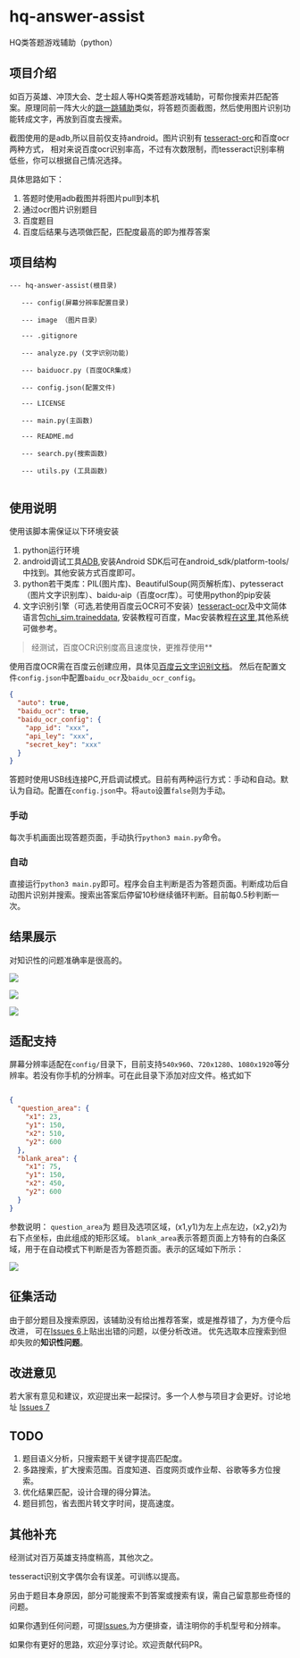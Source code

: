 # hq-answer-assist
HQ类答题游戏辅助（python）

## 项目介绍

如百万英雄、冲顶大会、芝士超人等HQ类答题游戏辅助，可帮你搜索并匹配答案。原理同前一阵大火的[跳一跳辅助](https://github.com/wangshub/wechat_jump_game)类似，将答题页面截图，然后使用图片识别功能转成文字，再放到百度去搜索。

截图使用的是adb,所以目前仅支持android。图片识别有 [tesseract-orc](https://github.com/tesseract-ocr/tesseract)和百度ocr两种方式，
相对来说百度ocr识别率高，不过有次数限制，而tesseract识别率稍低些，你可以根据自己情况选择。

具体思路如下：

1. 答题时使用adb截图并将图片pull到本机
2. 通过ocr图片识别题目
3. 百度题目
4. 百度后结果与选项做匹配，匹配度最高的即为推荐答案


## 项目结构

```
--- hq-answer-assist(根目录)

   --- config(屏幕分辨率配置目录)

   --- image （图片目录）
  
   --- .gitignore
  
   --- analyze.py (文字识别功能)
   
   --- baiduocr.py (百度OCR集成)
  
   --- config.json(配置文件)
  
   --- LICENSE
  
   --- main.py(主函数)
  
   --- README.md
   
   --- search.py(搜索函数)
   
   --- utils.py (工具函数)
  
```



## 使用说明

使用该脚本需保证以下环境安装

1. python运行环境
2. android调试工具[ADB](https://developer.android.com/studio/command-line/adb.html?hl=zh-cn),安装Android SDK后可在android_sdk/platform-tools/中找到。其他安装方式百度即可。
3. python若干类库：PIL(图片库)、BeautifulSoup(网页解析库)、pytesseract（图片文字识别库）、baidu-aip（百度ocr库）。可使用python的pip安装
4. 文字识别引擎（可选,若使用百度云OCR可不安装）[tesseract-ocr](https://github.com/tesseract-ocr/tesseract)及中文简体语言包[chi_sim.traineddata](https://github.com/tesseract-ocr/tessdata/blob/master/chi_sim.traineddata),
安装教程可百度，Mac安装教程[在这里](http://blog.csdn.net/u010670689/article/details/78374623),其他系统可做参考。


> 经测试，百度OCR识别度高且速度快，更推荐使用**

使用百度OCR需在百度云创建应用，具体见[百度云文字识别文档](https://cloud.baidu.com/product/ocr)。
然后在配置文件`config.json`中配置`baidu_ocr`及`baidu_ocr_config`。


```json
{
  "auto": true,
  "baidu_ocr": true, 
  "baidu_ocr_config": { 
    "app_id": "xxx",
    "api_ley": "xxx",
    "secret_key": "xxx"
  }
}
```

答题时使用USB线连接PC,开启调试模式。目前有两种运行方式：手动和自动。默认为自动。配置在`config.json`中。将`auto`设置`false`则为手动。

### 手动

每次手机画面出现答题页面，手动执行`python3 main.py`命令。

### 自动

直接运行`python3 main.py`即可。程序会自主判断是否为答题页面。判断成功后自动图片识别并搜索。搜索出答案后停留10秒继续循环判断。目前每0.5秒判断一次。


## 结果展示

对知识性的问题准确率是很高的。

![](http://blog.wthfeng.com/img/posts/resource/answer/answer1.png)

![](http://blog.wthfeng.com/img/posts/resource/answer/answer2.png)

![](http://blog.wthfeng.com/img/posts/resource/answer/answer3.png)



## 适配支持

屏幕分辨率适配在`config/`目录下，目前支持`540x960`、`720x1280`、`1080x1920`等分辨率。若没有你手机的分辨率。可在此目录下添加对应文件。格式如下

```json

{ 
  "question_area": {
    "x1": 23,
    "y1": 150,
    "x2": 510,
    "y2": 600
  },
  "blank_area": {
    "x1": 75,
    "y1": 150,
    "x2": 450,
    "y2": 600
  }
}

```

参数说明：
`question_area`为 题目及选项区域，(x1,y1)为左上点左边，(x2,y2)为右下点坐标，由此组成的矩形区域。
 `blank_area`表示答题页面上方特有的白条区域，用于在自动模式下判断是否为答题页面。表示的区域如下所示：


![](http://blog.wthfeng.com/img/posts/resource/answer/answer4.png)


## 征集活动

由于部分题目及搜索原因，该辅助没有给出推荐答案，或是推荐错了，为方便今后改进，
可在[Issues 6](https://github.com/wangtonghe/hq-answer-assist/issues/6)上贴出出错的问题，以便分析改进。
优先选取本应搜索到但却失败的**知识性问题**。

## 改进意见

若大家有意见和建议，欢迎提出来一起探讨。多一个人参与项目才会更好。讨论地址 [Issues 7](https://github.com/wangtonghe/hq-answer-assist/issues/7)


## TODO

1. 题目语义分析，只搜索题干关键字提高匹配度。
2. 多路搜索，扩大搜索范围。百度知道、百度网页或作业帮、谷歌等多方位搜索。
3. 优化结果匹配，设计合理的得分算法。
4. 题目抓包，省去图片转文字时间，提高速度。


## 其他补充

经测试对百万英雄支持度稍高，其他次之。

tesseract识别文字偶尔会有误差。可训练以提高。

另由于题目本身原因，部分可能搜索不到答案或搜索有误，需自己留意那些奇怪的问题。

如果你遇到任何问题，可提[Issues](https://github.com/wangtonghe/hq-answer-assist/issues),为方便排查，请注明你的手机型号和分辨率。

如果你有更好的思路，欢迎分享讨论。欢迎贡献代码PR。

